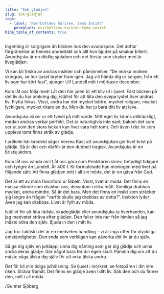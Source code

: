 ```yaml
---
title: "Sök glädjen"
slug: sok-gladjen
tags:
  - label: 'Norrbottens Kuriren, tema Insikt'
    permalink: norrbottens-kuriren-tema-insikt
hide_table_of_contents: true
---
```

Ingenting är sorgligare än blicken hos den avundsjuke. Det doftar förgrämelse ur hennes andedräkt och allt hon bjuder på smakar bittert. Avundsjuka är en dödlig sjukdom och det första som stryker med är livsglädjen.

<!--truncate-->

Vi kan bli friska av andras insikter och påminnelser. ”De mörka molnen skingras, se hur ljuset bryter fram igen. Jag vill hämta dig ur sorgen, från ett liv som har kört fast”, sjunger Ulf Lundell mitt i mörkaste december. 

Kom låt oss följa med! Låt den här julen bli ett kliv ut i ljuset. Fäst blicken på det liv du har omkring dig, istället för att låta den svepa lystet över andras liv. Flytta fokus. Visst, andra har det mycket bättre, mycket roligare, mycket lyckligare, mycket rikare än du. Men du har ju bara ditt liv att leva.

Avundsjuka växer ur ett tvivel på mitt värde. Mitt eget liv känns otillräckligt, medan andras verkar perfekt. Det är naturligtvis inte sant; bakom det som ser ut som den stora lyckan kan livet vara helt tomt. Och även i det liv som upplevs tomt finns stråk av glädje.

I artikeln här bredvid säger Verena Kast att avundsjukan ger livet brist på glädje. Så är det och därför är den dubbelt tragisk. Avundsjuka är en bristsjukdom.

Kom låt oss vända om! Låt oss göra som Predikaren skrev, betydligt tidigare och tyngre än Lundell. År 400 f. Kr formulerade han meningen med livet på följande sätt: Att finna glädjen mitt i all sin möda, det är en gåva från Gud.

Det är ett av mina favoritord ur Bibeln. Visst, livet är möda. Det finns en massa elände som drabbar oss, dessutom i olika mått. Somliga drabbas mycket, andra mindre. Så är det bara. Men det finns en insikt som sträcker sig längre än frågan ”varför skulle jag drabbas av detta?”. Insikten lyder: Även jag kan drabbas. Livet är fyllt av möda.

Istället för att låta rädsla, skadeglädje eller avundsjuka ta överhanden, kan jag medvetet sträva efter glädjen. Den faller inte ner från himlen så jag måste söka den själv. Bjuda in den i mitt liv. 

Jag tror faktiskt det är en medveten handling – vi är inga offer för olyckliga omständigheter. Den enda som verkligen kan påverka ditt liv är du själv. 

Så ge dig själv en julklapp; unna dig nånting som ger dig glädje och unna andra deras glädje. Gör något bara för din egen skull. Påminn dig om att du måste våga älska dig själv för att orka älska andra. 

Det får bli min tidiga julhälsning. Se ljuset i mörkret, se fotspåren i din inre öken. Sträva framåt. Det finns en glädje även i ditt liv. Sök den och du finner den, mitt i all möda.

/Gunnar Sjöberg
